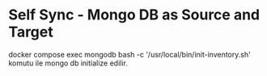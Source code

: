 # Self Sync - Mongo DB as Source and Target

docker compose exec mongodb bash -c '/usr/local/bin/init-inventory.sh' komutu ile mongo db initialize edilir.